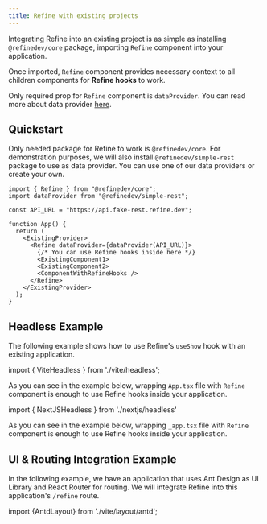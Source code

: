 ```yaml
---
title: Refine with existing projects
---
```


Integrating Refine into an existing project is as simple as installing `@refinedev/core` package, importing `Refine` component into your application.

Once imported, `Refine` component provides necessary context to all children components for **Refine hooks** to work.

Only required prop for `Refine` component is `dataProvider`. You can read more about data provider [here](/docs/data/data-provider).

## Quickstart

Only needed package for Refine to work is `@refinedev/core`. For demonstration purposes, we will also install `@refinedev/simple-rest` package to use as data provider. You can use one of our data providers or create your own.

<InstallPackagesCommand args="@refinedev/core @refinedev/simple-rest" />

```tsx title="App.tsx"
import { Refine } from "@refinedev/core";
import dataProvider from "@refinedev/simple-rest";

const API_URL = "https://api.fake-rest.refine.dev";

function App() {
  return (
    <ExistingProvider>
      <Refine dataProvider={dataProvider(API_URL)}>
        {/* You can use Refine hooks inside here */}
        <ExistingComponent1>
        <ExistingComponent2>
        <ComponentWithRefineHooks />
      </Refine>
    </ExistingProvider>
  );
}
```

## Headless Example

The following example shows how to use Refine's `useShow` hook with an existing application.

<Tabs wrapContent={false}>

<TabItem value="vite" label="Vite">

import { ViteHeadless } from './vite/headless';

As you can see in the example below, wrapping `App.tsx` file with `Refine` component is enough to use Refine hooks inside your application.

<ViteHeadless />

</TabItem>

<TabItem value="nextjs" label="Next.js">

import { NextJSHeadless } from './nextjs/headless'

As you can see in the example below, wrapping `_app.tsx` file with `Refine` component is enough to use Refine hooks inside your application.

<NextJSHeadless />

</TabItem>

</Tabs>

## UI & Routing Integration Example

In the following example, we have an application that uses Ant Design as UI Library and React Router for routing. We will integrate Refine into this application's `/refine` route.

<InstallPackagesCommand args="@refinedev/core @refinedev/simple-rest @refinedev/antd" />

import {AntdLayout} from './vite/layout/antd';

<AntdLayout />
